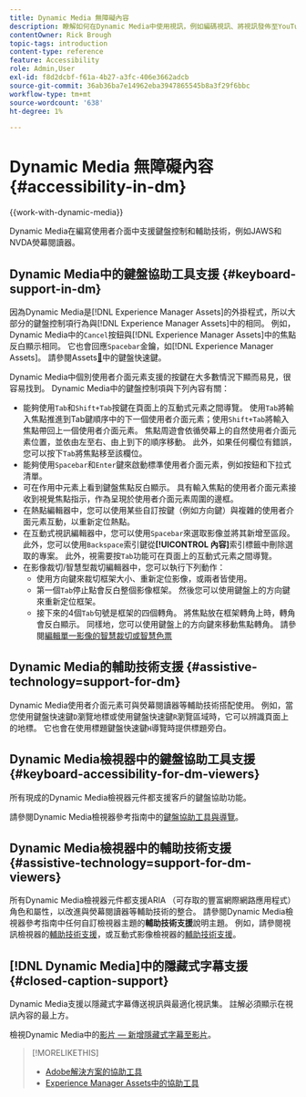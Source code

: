 ```yaml
---
title: Dynamic Media 無障礙內容
description: 瞭解如何在Dynamic Media中使用視訊，例如編碼視訊、將視訊發佈至YouTube以及檢視視訊報表的最佳作法。 也學習如何新增隱藏式字幕、註解或章節標籤至影片。
contentOwner: Rick Brough
topic-tags: introduction
content-type: reference
feature: Accessibility
role: Admin,User
exl-id: f8d2dcbf-f61a-4b27-a3fc-406e3662adcb
source-git-commit: 36ab36ba7e14962eba3947865545b8a3f29f6bbc
workflow-type: tm+mt
source-wordcount: '638'
ht-degree: 1%

---
```


# Dynamic Media 無障礙內容 {#accessibility-in-dm}

{{work-with-dynamic-media}}

Dynamic Media在編寫使用者介面中支援鍵盤控制和輔助技術，例如JAWS和NVDA熒幕閱讀器。

## Dynamic Media中的鍵盤協助工具支援 {#keyboard-support-in-dm}

因為Dynamic Media是[!DNL Experience Manager Assets]的外掛程式，所以大部分的鍵盤控制項行為與[!DNL Experience Manager Assets]中的相同。 例如，Dynamic Media中的`Cancel`按鈕與[!DNL Experience Manager Assets]中的焦點反白顯示相同。 它也會回應`Spacebar`金鑰，如[!DNL Experience Manager Assets]。 請參閱Assets[&#128279;](/help/assets/accessibility.md#keyboard-shortcuts)中的鍵盤快速鍵。

Dynamic Media中個別使用者介面元素支援的按鍵在大多數情況下顯而易見，很容易找到。 Dynamic Media中的鍵盤控制項與下列內容有關：

* 能夠使用`Tab`和`Shift+Tab`按鍵在頁面上的互動式元素之間導覽。
使用`Tab`將輸入焦點推進到Tab鍵順序中的下一個使用者介面元素；使用`Shift+Tab`將輸入焦點帶回上一個使用者介面元素。
焦點周遊會依循熒幕上的自然使用者介面元素位置，並依由左至右、由上到下的順序移動。 此外，如果任何欄位有錯誤，您可以按下`Tab`將焦點移至該欄位。
* 能夠使用`Spacebar`和`Enter`鍵來啟動標準使用者介面元素，例如按鈕和下拉式清單。
* 可在作用中元素上看到鍵盤焦點反白顯示。 具有輸入焦點的使用者介面元素接收到視覺焦點指示，作為呈現於使用者介面元素周圍的邊框。
* 在熱點編輯器中，您可以使用某些自訂按鍵（例如方向鍵）與複雜的使用者介面元素互動，以重新定位熱點。
* 在互動式視訊編輯器中，您可以使用`Spacebar`來選取影像並將其新增至區段。 此外，您可以使用`Backspace`索引鍵從&#x200B;**[!UICONTROL 內容]**&#x200B;索引標籤中刪除選取的專案。 此外，視需要按`Tab`功能可在頁面上的互動式元素之間導覽。
* 在影像裁切/智慧型裁切編輯器中，您可以執行下列動作：
   * 使用方向鍵來裁切框架大小、重新定位影像，或兩者皆使用。
   * 第一個`Tab`停止點會反白整個影像框架。 然後您可以使用鍵盤上的方向鍵來重新定位框架。
   * 接下來的4個`Tab`句號是框架的四個轉角。 將焦點放在框架轉角上時，轉角會反白顯示。 同樣地，您可以使用鍵盤上的方向鍵來移動焦點轉角。
請參閱[編輯單一影像的智慧裁切或智慧色票](/help/assets/dynamic-media/image-profiles.md#editing-the-smart-crop-or-smart-swatch-of-a-single-image)

<!-- Keyboarding is the same because Dynamic Media is using the same UI library (Coral 3 (Experience Manager 6.5) or Coral Spectrum (in Skyline)) as entire Experience Manager Assets.  -->

<!-- In the Hotspot editor, Dynamic Media lets you use arrow keys to control the position of a hot spot. See [Carousel Banners](/help/assets/dynamic-media/carousel-banners.md#adding-hotspots-or-image-maps-to-an-image-banner) or [Interactive Images](/help/assets/dynamic-media/interactive-images.md#adding-hotspots-to-an-image-banner)  -->

<!-- I think we should definitely mention this in the DM-specific area of documentation for keyboard support. -->

<!-- I would not get into much of details of specific keyboard support logic of these editors. One of the reasons - chances are that accessibility support will receive Phase2-like attention, with more holistic approach. -->

## Dynamic Media的輔助技術支援 {#assistive-technology=support-for-dm}

Dynamic Media使用者介面元素可與熒幕閱讀器等輔助技術搭配使用。 例如，當您使用鍵盤快速鍵`D`瀏覽地標或使用鍵盤快速鍵`R`瀏覽區域時，它可以辨識頁面上的地標。 它也會在使用標題鍵盤快速鍵`H`導覽時提供標題旁白。

## Dynamic Media檢視器中的鍵盤協助工具支援 {#keyboard-accessibility-for-dm-viewers}

所有現成的Dynamic Media檢視器元件都支援客戶的鍵盤協助功能。

請參閱Dynamic Media檢視器參考指南中的[鍵盤協助工具與導覽](https://experienceleague.adobe.com/docs/dynamic-media-developer-resources/library/c-keyboard-accessibility.html)。

## Dynamic Media檢視器中的輔助技術支援{#assistive-technology=support-for-dm-viewers}

所有Dynamic Media檢視器元件都支援ARIA （可存取的豐富網際網路應用程式）角色和屬性，以改進與熒幕閱讀器等輔助技術的整合。
請參閱Dynamic Media檢視器參考指南中任何自訂檢視器主題的&#x200B;**輔助技術支援**&#x200B;說明主題。 例如，請參閱視訊檢視器的[輔助技術支援](https://experienceleague.adobe.com/docs/dynamic-media-developer-resources/library/viewers-aem-assets-dmc/video/r-html5-video-viewer-20-assistive.html)，或互動式影像檢視器的[輔助技術支援](https://experienceleague.adobe.com/docs/dynamic-media-developer-resources/library/viewers-for-aem-assets-only/interactive-images/c-html5-aem-interactive-image-assistive.html#viewers-for-aem-assets-only)。

## [!DNL Dynamic Media]中的隱藏式字幕支援 {#closed-caption-support}

Dynamic Media支援以隱藏式字幕傳送視訊與最適化視訊集。 註解必須顯示在視訊內容的最上方。

檢視Dynamic Media中的[影片 — 新增隱藏式字幕至影片](/help/assets/dynamic-media/video.md#adding-captions-to-video)。


>[!MORELIKETHIS]
>
>* [Adobe解決方案的協助工具](https://www.adobe.com/accessibility.html)
>* [Experience Manager Assets中的協助工具](/help/assets/dynamic-media/accessibility-dm.md)
